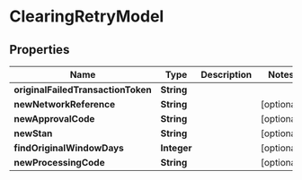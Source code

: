 
# ClearingRetryModel

## Properties
Name | Type | Description | Notes
------------ | ------------- | ------------- | -------------
**originalFailedTransactionToken** | **String** |  | 
**newNetworkReference** | **String** |  |  [optional]
**newApprovalCode** | **String** |  |  [optional]
**newStan** | **String** |  |  [optional]
**findOriginalWindowDays** | **Integer** |  |  [optional]
**newProcessingCode** | **String** |  |  [optional]



